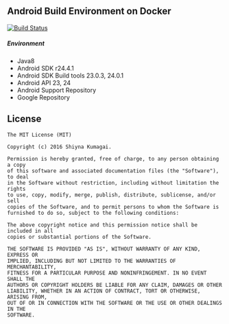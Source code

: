 ## Android Build Environment on Docker
[![Build Status](https://travis-ci.org/droibit/android-build-env.svg?branch=master)](https://travis-ci.org/droibit/android-build-env)

##### Environment

* Java8
* Android SDK r24.4.1
* Android SDK Build tools 23.0.3, 24.0.1
* Android API 23, 24
* Android Support Repository
* Google Repository

## License

    The MIT License (MIT)

    Copyright (c) 2016 Shiyna Kumagai.

    Permission is hereby granted, free of charge, to any person obtaining a copy
    of this software and associated documentation files (the "Software"), to deal
    in the Software without restriction, including without limitation the rights
    to use, copy, modify, merge, publish, distribute, sublicense, and/or sell
    copies of the Software, and to permit persons to whom the Software is
    furnished to do so, subject to the following conditions:

    The above copyright notice and this permission notice shall be included in all
    copies or substantial portions of the Software.

    THE SOFTWARE IS PROVIDED "AS IS", WITHOUT WARRANTY OF ANY KIND, EXPRESS OR
    IMPLIED, INCLUDING BUT NOT LIMITED TO THE WARRANTIES OF MERCHANTABILITY,
    FITNESS FOR A PARTICULAR PURPOSE AND NONINFRINGEMENT. IN NO EVENT SHALL THE
    AUTHORS OR COPYRIGHT HOLDERS BE LIABLE FOR ANY CLAIM, DAMAGES OR OTHER
    LIABILITY, WHETHER IN AN ACTION OF CONTRACT, TORT OR OTHERWISE, ARISING FROM,
    OUT OF OR IN CONNECTION WITH THE SOFTWARE OR THE USE OR OTHER DEALINGS IN THE
    SOFTWARE.
